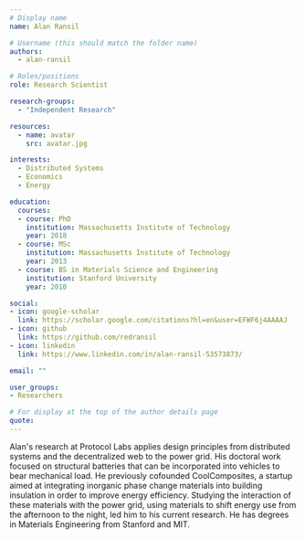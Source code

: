 ```yaml
---
# Display name
name: Alan Ransil

# Username (this should match the folder name)
authors:
  - alan-ransil

# Roles/positions
role: Research Scientist

research-groups:
  - "Independent Research"

resources:
  - name: avatar
    src: avatar.jpg

interests:
  - Distributed Systems
  - Economics
  - Energy

education:
  courses:
  - course: PhD
    institution: Massachusetts Institute of Technology
    year: 2018
  - course: MSc
    institution: Massachusetts Institute of Technology
    year: 2013
  - course: BS in Materials Science and Engineering
    institution: Stanford University
    year: 2010

social:
- icon: google-scholar
  link: https://scholar.google.com/citations?hl=en&user=EFWF6j4AAAAJ
- icon: github
  link: https://github.com/redransil
- icon: linkedin
  link: https://www.linkedin.com/in/alan-ransil-53573873/

email: ""

user_groups:
- Researchers

# For display at the top of the author details page
quote:
---
```

Alan's research at Protocol Labs applies design principles from distributed systems and the decentralized web to the power grid. His doctoral work focused on structural batteries that can be incorporated into vehicles to bear mechanical load. He previously cofounded CoolComposites, a startup aimed at integrating inorganic phase change materials into building insulation in order to improve energy efficiency. Studying the interaction of these materials with the power grid, using materials to shift energy use from the afternoon to the night, led him to his current research. He has degrees in Materials Engineering from Stanford and MIT.
